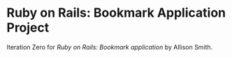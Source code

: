 # Ruby on Rails: Bookmark Application Project

Iteration Zero for *Ruby on Rails: Bookmark application* by Allison Smith.